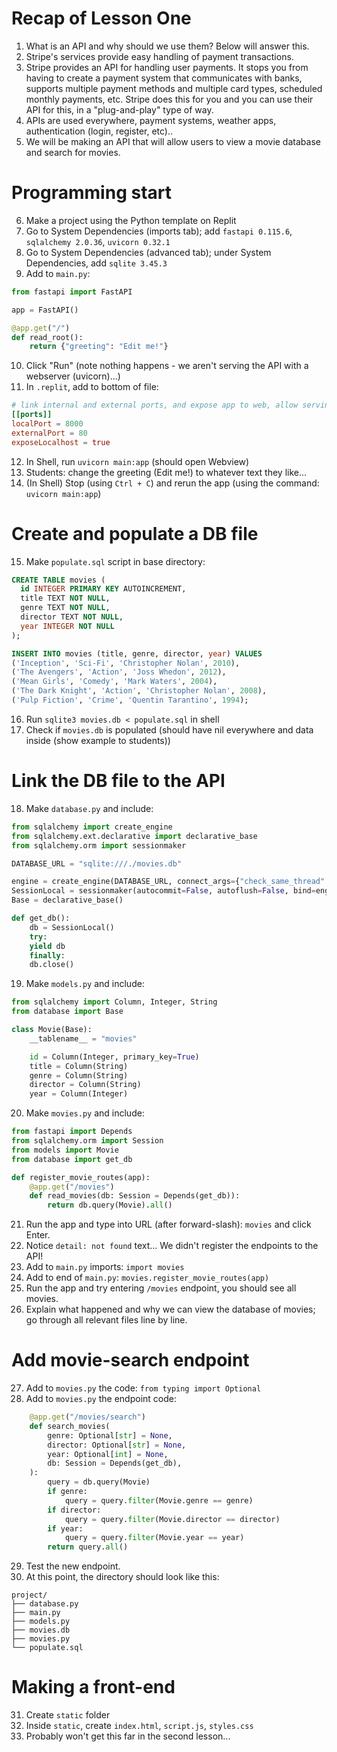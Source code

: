 # Recap of Lesson One
1. What is an API and why should we use them? Below will answer this.
2. Stripe's services provide easy handling of payment transactions.
3. Stripe provides an API for handling user payments. It stops you from having to create a payment system that communicates with banks, supports multiple payment methods and multiple card types, scheduled monthly payments, etc. Stripe does this for you and you can use their API for this, in a "plug-and-play" type of way. 
4. APIs are used everywhere, payment systems, weather apps, authentication (login, register, etc)..
5. We will be making an API that will allow users to view a movie database and search for movies.
# Programming start
6. Make a project using the Python template on Replit
7. Go to System Dependencies (imports tab); add `fastapi 0.115.6`, `sqlalchemy 2.0.36`, `uvicorn 0.32.1`
8. Go to System Dependencies (advanced tab); under System Dependencies, add `sqlite 3.45.3`
9. Add to `main.py`:
```python
from fastapi import FastAPI

app = FastAPI()

@app.get("/")
def read_root():
    return {"greeting": "Edit me!"}
```
10. Click "Run" (note nothing happens - we aren't serving the API with a webserver (uvicorn)...)
11. In `.replit`, add to bottom of file:
```toml
# link internal and external ports, and expose app to web, allow serving an api
[[ports]]
localPort = 8000
externalPort = 80
exposeLocalhost = true
```
12. In Shell, run `uvicorn main:app` (should open Webview)
13. Students: change the greeting (Edit me!) to whatever text they like...
14. (In Shell) Stop (using `Ctrl + C`) and rerun the app (using the command: `uvicorn main:app`)
# Create and populate a DB file

15. Make `populate.sql` script in base directory:
```sql
CREATE TABLE movies (
  id INTEGER PRIMARY KEY AUTOINCREMENT,
  title TEXT NOT NULL,
  genre TEXT NOT NULL,
  director TEXT NOT NULL,
  year INTEGER NOT NULL
);

INSERT INTO movies (title, genre, director, year) VALUES
('Inception', 'Sci-Fi', 'Christopher Nolan', 2010),
('The Avengers', 'Action', 'Joss Whedon', 2012),
('Mean Girls', 'Comedy', 'Mark Waters', 2004),
('The Dark Knight', 'Action', 'Christopher Nolan', 2008),
('Pulp Fiction', 'Crime', 'Quentin Tarantino', 1994);
```
16. Run `sqlite3 movies.db < populate.sql` in shell
17. Check if  `movies.db`  is populated (should have nil everywhere and data inside (show example to students))
# Link the DB file to the API

18. Make `database.py` and include:
```python
from sqlalchemy import create_engine
from sqlalchemy.ext.declarative import declarative_base
from sqlalchemy.orm import sessionmaker

DATABASE_URL = "sqlite:///./movies.db"

engine = create_engine(DATABASE_URL, connect_args={"check_same_thread": False})
SessionLocal = sessionmaker(autocommit=False, autoflush=False, bind=engine)
Base = declarative_base()

def get_db():
    db = SessionLocal() 
    try:
	yield db
    finally: 
	db.close()
```
19. Make `models.py` and include:
```python
from sqlalchemy import Column, Integer, String
from database import Base

class Movie(Base):
    __tablename__ = "movies"

    id = Column(Integer, primary_key=True)
    title = Column(String)
    genre = Column(String)
    director = Column(String)
    year = Column(Integer)
```
20. Make `movies.py` and include:
```python
from fastapi import Depends
from sqlalchemy.orm import Session
from models import Movie
from database import get_db

def register_movie_routes(app):
    @app.get("/movies")
    def read_movies(db: Session = Depends(get_db)):
        return db.query(Movie).all()
```
21. Run the app and type into URL (after forward-slash): `movies` and click Enter.
22. Notice `detail: not found` text... We didn't register the endpoints to the API!
23. Add to `main.py` imports: `import movies`
24. Add to end of `main.py`: `movies.register_movie_routes(app)`
25. Run the app and try entering `/movies` endpoint, you should see all movies.
26. Explain what happened and why we can view the database of movies; go through all relevant files line by line.
# Add movie-search endpoint

27. Add to `movies.py` the code: `from typing import Optional`
28. Add to `movies.py` the endpoint code:
```python
    @app.get("/movies/search")
    def search_movies(
        genre: Optional[str] = None,
        director: Optional[str] = None,
        year: Optional[int] = None,
        db: Session = Depends(get_db),
    ):
        query = db.query(Movie)
        if genre:
            query = query.filter(Movie.genre == genre)
        if director:
            query = query.filter(Movie.director == director)
        if year:
            query = query.filter(Movie.year == year)
        return query.all()
```
29. Test the new endpoint.
30. At this point, the directory should look like this:
```
project/ 
├── database.py
├── main.py 
├── models.py
├── movies.db 
├── movies.py
└── populate.sql
``` 
# Making a front-end

31. Create `static` folder
32. Inside `static`, create `index.html`, `script.js`, `styles.css`
33. Probably won't get this far in the second lesson...
